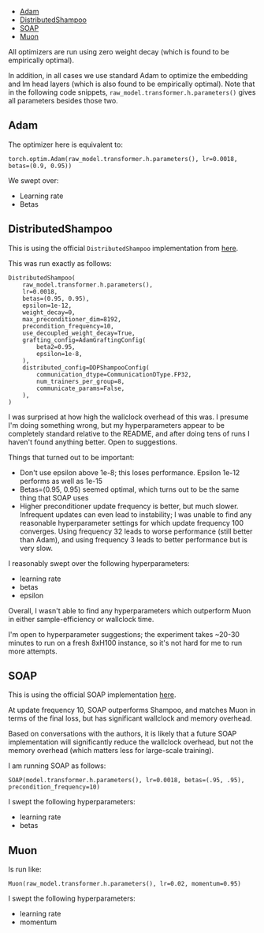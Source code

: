* [Adam](95a9fd44-7c13-49c7-b324-3e7d9e23a499.txt)
* [DistributedShampoo](8bfe4e35-c3fc-4b70-a984-3be937b71ff3)
* [SOAP](e21a2838-a0f2-46f2-a247-db0021165682.txt)
* [Muon](8d6193f4-27fc-4e68-899f-af70019a4d54.txt)

All optimizers are run using zero weight decay (which is found to be empirically optimal).

In addition, in all cases we use standard Adam to optimize the embedding and lm head layers (which is also found to be empirically optimal).
Note that in the following code snippets, `raw_model.transformer.h.parameters()` gives all parameters besides those two.

## Adam

The optimizer here is equivalent to:
```
torch.optim.Adam(raw_model.transformer.h.parameters(), lr=0.0018, betas=(0.9, 0.95))
```

We swept over:
* Learning rate
* Betas

## DistributedShampoo

This is using the official `DistributedShampoo` implementation from [here](https://github.com/facebookresearch/optimizers/tree/ad2809a291c01859f68fcabbcb49a2aa75fd7827/distributed_shampoo).

This was run exactly as follows:
```
DistributedShampoo(
    raw_model.transformer.h.parameters(),
    lr=0.0018,
    betas=(0.95, 0.95),
    epsilon=1e-12,
    weight_decay=0,
    max_preconditioner_dim=8192,
    precondition_frequency=10,
    use_decoupled_weight_decay=True,
    grafting_config=AdamGraftingConfig(
        beta2=0.95,
        epsilon=1e-8,
    ),   
    distributed_config=DDPShampooConfig(
        communication_dtype=CommunicationDType.FP32,
        num_trainers_per_group=8,
        communicate_params=False,
    ),   
)
```

I was surprised at how high the wallclock overhead of this was. I presume I'm doing something wrong, but my hyperparameters appear
to be completely standard relative to the README, and after doing tens of runs I haven't found anything better.
Open to suggestions.

Things that turned out to be important:
* Don't use epsilon above 1e-8; this loses performance. Epsilon 1e-12 performs as well as 1e-15
* Betas=(0.95, 0.95) seemed optimal, which turns out to be the same thing that SOAP uses
* Higher preconditioner update frequency is better, but much slower. Infrequent updates can even lead to instability;
I was unable to find any reasonable hyperparameter settings for which update frequency 100 converges.
Using frequency 32 leads to worse performance (still better than Adam), and using frequency 3 leads to better performance
but is very slow.

I reasonably swept over the following hyperparameters:
* learning rate
* betas
* epsilon

Overall, I wasn't able to find any hyperparameters which outperform Muon in either sample-efficiency or wallclock time.

I'm open to hyperparameter suggestions; the experiment takes ~20-30 minutes to run on a fresh 8xH100 instance, so it's not hard for me to run more attempts.

## SOAP

This is using the official SOAP implementation [here](https://github.com/nikhilvyas/SOAP/blob/bbce86e890d3b697380f4376acb600c2d6c3d203/soap.py).

At update frequency 10, SOAP outperforms Shampoo, and matches Muon in terms of the final loss, but has significant wallclock and memory overhead.

Based on conversations with the authors, it is likely that a future SOAP implementation will significantly reduce the wallclock overhead, but not the memory overhead (which matters less for large-scale training).

I am running SOAP as follows:
```
SOAP(model.transformer.h.parameters(), lr=0.0018, betas=(.95, .95), precondition_frequency=10)
```

I swept the following hyperparameters:
* learning rate
* betas

## Muon

Is run like:
```
Muon(raw_model.transformer.h.parameters(), lr=0.02, momentum=0.95)
```

I swept the following hyperparameters:
* learning rate
* momentum

